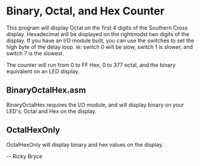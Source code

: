 <h1>Binary, Octal, and Hex Counter</h1>
This program will display Octal on the first 4 digits of the Southern Cross display.  Hexadecimal will be displayed on the rightmodst two digits of the display.  
If you have an I/O module built, you can use the switches to set the high byte of the delay loop.  ie: switch 0 will be slow, switch 1 is slower, and switch 7 is the slowest.

<p>
  The counter will run from 0 to FF Hex, 0 to 377 octal, and the binary equivalent on an LED display.


<h2>BinaryOctalHex.asm</h2>
BinaryOctalHex requires the I/O module, and will display binary on your LED's, Octal and Hex on the display.

<h2>OctalHexOnly</h2>
OctalHexOnly will display binary and hex values on the display.<p>
  
-- Ricky Bryce
